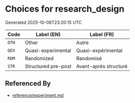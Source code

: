 # Choices for research_design

Generated 2025-10-08T23:20:15 UTC

| Code | Label (EN) | Label (FR) |
|------|------------|------------|
| `OTH` | Other | Autre |
| `QEX` | Quasi-experimental | Quasi-expérimental |
| `RDM` | Randomized | Randomisé |
| `STR` | Structured pre-post | Avant-après structuré |


## Referenced By

- [reference/experiment.md](../reference/experiment.md)
